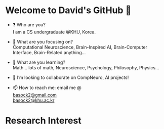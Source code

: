 # Welcome to David's GitHub 👋

- ❓ Who are you?   
I am a CS undergraduate @KHU, Korea.

- 🔭 What are you focusing on?   
Computational Neuroscience, Brain-Inspired AI, Brain-Computer Interface, Brain-Related anything...

- 🌱 What are you learning?   
Math... lots of math, Neuroscience, Psychology, Philosophy, Physics...

- 👯 I’m looking to collaborate on CompNeuro, AI projects!

- 📫 How to reach me: email me @   
basock2@gmail.com   
basock2@khu.ac.kr

# Research Interest

